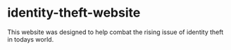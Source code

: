 # identity-theft-website
This website was designed to help combat the rising issue of identity theft in todays world.
